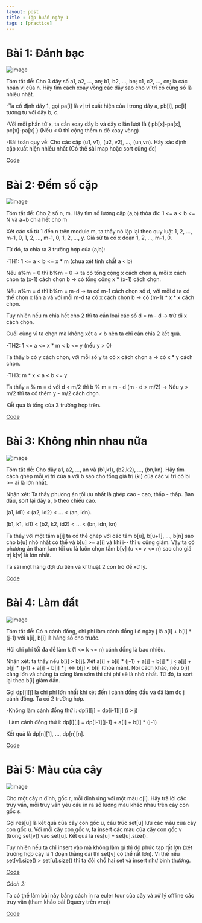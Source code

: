 ```yaml
---
layout: post
title : Tập huấn ngày 1
tags : [practice]
---
```


# Bài 1: Đánh bạc

![image](https://user-images.githubusercontent.com/69662229/132087950-ac6ef57e-51df-4241-90e5-efaf2efa50f3.png)

Tóm tắt đề: Cho 3 dãy số a1, a2, ..., an; b1, b2, ..., bn; c1, c2, ..., cn; là các hoán vị của n. Hãy tìm cách xoay vòng các dãy sao cho ví trí có cùng số là nhiều nhất.

-Ta cố định dãy 1, gọi pa[i] là vị trí xuất hiện của i trong dãy a, pb[i], pc[i] tương tự với dãy b, c.

-Với mỗi phần tử x, ta cần xoay dãy b và dãy c lần lượt là { pb[x]-pa[x], pc[x]-pa[x] } (Nếu < 0 thì cộng thêm n để xoay vòng)

-Bài toán quy về: Cho các cặp (u1, v1), (u2, v2), ..., (un,vn). Hãy xác định cặp xuất hiện nhiều nhất (Có thể sài map hoặc sort cũng đc)

[Code](https://pastebin.com/JEu8cY8U) 

# Bài 2: Đếm số cặp

![image](https://user-images.githubusercontent.com/69662229/132088120-8e3f500e-49b9-459a-b87d-59694515caf4.png)

Tóm tắt đề: Cho 2 số n, m. Hãy tìm số lượng cặp (a,b) thỏa đk: 1 <= a < b <= N và a+b chia hết cho m

Xét các số từ 1 đến n trên module m, ta thấy nó lặp lại theo quy luật 1, 2, ..., m-1, 0, 1, 2, ..., m-1, 0, 1, 2, ..., y. Giả sử ta có x đoạn 1, 2, ..., m-1, 0.

Từ đó, ta chia ra 3 trường hợp của (a,b):

-TH1: 1 <= a < b <= x * m (chưa xét tính chất a < b)

Nếu a%m = 0 thì b%m = 0 -> ta có tổng cộng x cách chọn a, mỗi x cách chọn ta (x-1) cách chọn b -> có tổng cộng x * (x-1) cách chọn.

Nếu a%m = d thì b%m = m-d -> ta có m-1 cách chọn số d, với mỗi d ta có thể chọn x lần a và với mỗi m-d ta có x cách chọn b -> có (m-1) * x * x cách chọn.

Tuy nhiên nếu m chia hết cho 2 thì ta cần loại các số d = m - d -> trừ đi x cách chọn.

Cuối cùng vì ta chọn mà không xét a < b nên ta chỉ cần chia 2 kết quả.

-TH2: 1 <= a <= x * m < b <= y (nếu y > 0)

Ta thấy b có y cách chọn, với mỗi số y ta có x cách chọn a -> có x * y cách chọn.

-TH3: m * x < a < b <= y

Ta thấy a % m = d với d < m/2 thì b % m = m - d (m - d > m/2) -> Nếu y > m/2 thì ta có thêm y - m/2 cách chọn.

Kết quả là tổng của 3 trường hợp trên.

[Code](https://pastebin.com/sxv4kGHQ)

# Bài 3: Không nhìn nhau nữa

![image](https://user-images.githubusercontent.com/69662229/132088511-b798086f-5b7e-4344-841c-c2e0ac2570ae.png)

Tóm tắt đề: Cho dãy a1, a2, ..., an và (b1,k1), (b2,k2), ..., (bn,kn). Hãy tìm cách ghép mỗi vị trí của a với b sao cho tổng giá trị (ki) của các vị trí có bi >= ai là lớn nhất.

Nhận xét: Ta thấy phương án tối ưu nhất là ghép cao - cao, thấp - thấp. Ban đầu, sort lại dãy a, b theo chiều cao.

(a1, id1) < (a2, id2) < ... < (an, idn).

(b1, k1, id1) < (b2, k2, id2) < ... < (bn, idn, kn)

Ta thấy với một tấm a[i] ta có thể ghép với các tấm b[u], b[u+1], ..., b[n] sao cho b[u] nhỏ nhất có thể và b[u] >= a[i] và khi i-- thì u cũng giảm. Vậy ta có phương án tham lam tối ưu là luôn chọn tấm b[v] (u <= v <= n) sao cho giá trị k[v] là lớn nhất.

Ta sài một hàng đợi ưu tiên và kĩ thuật 2 con trỏ để xử lý.

[Code](https://pastebin.com/nRKduxfp)

# Bài 4: Làm đất

![image](https://user-images.githubusercontent.com/69662229/132088696-0da278c0-ee3b-4da3-8422-925876c9d34f.png)

Tóm tắt đề: Có n cánh đồng, chi phí làm cánh đồng i ở ngày j là a[i] + b[i] * (j-1) với a[i], b[i] là hằng số cho trước.

Hỏi chi phí tối đa để làm k (1 <= k <= n) cánh đồng là bao nhiêu.

Nhận xét: ta thấy nếu b[i] > b[j]. Xét a[i] + b[i] * (j-1) + a[j] + b[j] * j < a[j] + b[j] * (j-1) + a[i] + b[i] * j <=> b[j] < b[i] (thỏa mãn). Nói cách khác, nếu b[i] càng lớn và chúng ta càng làm sớm thì chi phí sẽ là nhỏ nhất. Từ đó, ta sort lại theo b[i] giảm dần.

Gọi dp[i][j] là chi phí lớn nhất khi xét đến i cánh đồng đầu và đã làm đc j cánh đồng. Ta có 2 trường hợp.

-Không làm cánh đồng thứ i: dp[i][j] = dp[i-1][j] (i > j)

-Làm cánh đồng thứ i: dp[i][j] = dp[i-1][j-1] + a[i] + b[i] * (j-1)

Kết quả là dp[n][1], ..., dp[n][n].

[Code](https://pastebin.com/VBZrWj6J)

# Bài 5: Màu của cây

![image](https://user-images.githubusercontent.com/69662229/132088868-7eaba92f-8195-4f48-85de-4c8dc4a58551.png)

Cho một cây n đỉnh, gốc r, mỗi đỉnh ứng với một màu c[i]. Hãy trả lời các truy vấn, mỗi truy vấn yêu cầu in ra số lượng màu khác nhau trên cây con gốc s.

Gọi res[u] là kết quả của cây con gốc u, cấu trúc set[u] lưu các màu của cây con gốc u. Với mỗi cây con gốc v, ta insert các màu của cây con gốc v (trong set[v]) vào set[u]. Kết quả là res[u] = set[u].size().

Tuy nhiên nếu ta chỉ insert vào mà không làm gì thì độ phức tạp rất lớn (xét trường hợp cây là 1 đoạn thằng dài thì set[v] có thể rất lớn). Vì thế nếu set[v].size() > set[u].size() thì ta đổi chỗ hai set và insert như bình thường.

[Code](https://pastebin.com/xU7Zr62y)

*Cách 2:*

Ta có thể làm bài này bằng cách in ra euler tour của cây và xử lý offline các truy vấn (tham khảo bài Dquery trên vnoj) 

[Code](https://pastebin.com/GqRUZCin)
